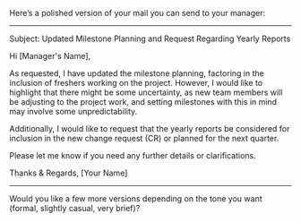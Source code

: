 Here’s a polished version of your mail you can send to your manager:


---

Subject: Updated Milestone Planning and Request Regarding Yearly Reports

Hi [Manager's Name],

As requested, I have updated the milestone planning, factoring in the inclusion of freshers working on the project. However, I would like to highlight that there might be some uncertainty, as new team members will be adjusting to the project work, and setting milestones with this in mind may involve some unpredictability.

Additionally, I would like to request that the yearly reports be considered for inclusion in the new change request (CR) or planned for the next quarter.

Please let me know if you need any further details or clarifications.

Thanks & Regards,
[Your Name]


---

Would you like a few more versions depending on the tone you want (formal, slightly casual, very brief)?